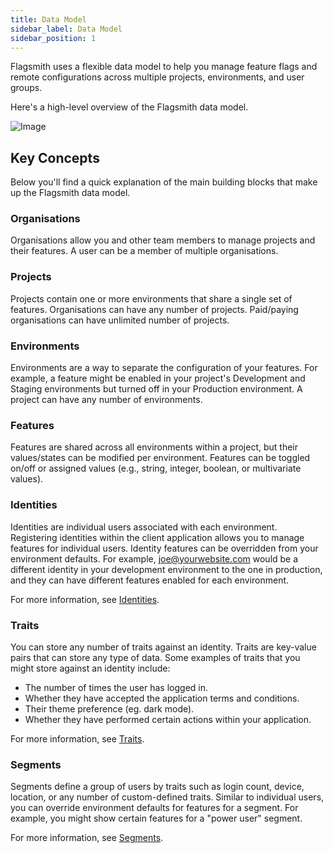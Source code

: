 ```yaml
---
title: Data Model
sidebar_label: Data Model
sidebar_position: 1
---
```


Flagsmith uses a flexible data model to help you manage feature flags and remote configurations across multiple projects, environments, and user groups.

Here's a high-level overview of the Flagsmith data model. 

![Image](/img/flagsmith-model.svg)

## Key Concepts

Below you'll find a quick explanation of the main building blocks that make up the Flagsmith data model.

### Organisations

Organisations allow you and other team members to manage projects and their features. A user can be a member of multiple organisations.

### Projects

Projects contain one or more environments that share a single set of features. Organisations can have any number of projects. Paid/paying organisations can have unlimited number of projects.

### Environments

Environments are a way to separate the configuration of your features. For example, a feature might be enabled in your project's Development and Staging environments but turned off in your Production environment. A project can have any number of environments.

### Features

Features are shared across all environments within a project, but their values/states can be modified per environment. Features can be toggled on/off or assigned values (e.g., string, integer, boolean, or multivariate values).

### Identities

Identities are individual users associated with each environment. Registering identities within the client application allows you to manage features for individual users. Identity features can be overridden from your environment defaults. For example, joe@yourwebsite.com would be a different identity in your development environment to the one in production, and they can have different features enabled for each environment.

For more information, see [Identities](/flagsmith-concepts/identities).

### Traits

You can store any number of traits against an identity. Traits are key-value pairs that can store any type of data. Some examples of traits that you might store against an identity include:

- The number of times the user has logged in.
- Whether they have accepted the application terms and conditions.
- Their theme preference (eg. dark mode).
- Whether they have performed certain actions within your application.

For more information, see [Traits](/flagsmith-concepts/identities#identity-traits).

### Segments

Segments define a group of users by traits such as login count, device, location, or any number of custom-defined traits. Similar to individual users, you can override environment defaults for features for a segment. For example, you might show certain features for a "power user" segment.

For more information, see [Segments](/flagsmith-concepts/segments).
